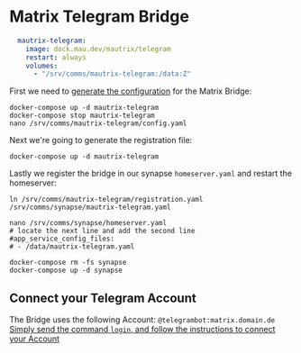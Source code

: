 # Matrix Telegram Bridge

```yml
  mautrix-telegram:
    image: dock.mau.dev/mautrix/telegram
    restart: always
    volumes:
      - "/srv/comms/mautrix-telegram:/data:Z"
```

First we need to [generate the configuration](https://docs.mau.fi/bridges/python/setup/docker.html?bridge=telegram) for the Matrix Bridge:
```shell
docker-compose up -d mautrix-telegram
docker-compose stop mautrix-telegram
nano /srv/comms/mautrix-telegram/config.yaml
```

Next we're going to generate the registration file:
```shell
docker-compose up -d mautrix-telegram
```

Lastly we register the bridge in our synapse `homeserver.yaml` and restart the homeserver:
```shell
ln /srv/comms/mautrix-telegram/registration.yaml /srv/comms/synapse/mautrix-telegram.yaml

nano /srv/comms/synapse/homeserver.yaml
# locate the next line and add the second line
#app_service_config_files:
# - /data/mautrix-telegram.yaml

docker-compose rm -fs synapse
docker-compose up -d synapse
```

## Connect your Telegram Account
The Bridge uses the following Account: `@telegrambot:matrix.domain.de`  
[Simply send the command `login`, and follow the instructions to connect your Account](https://docs.mau.fi/bridges/python/telegram/authentication.html)  